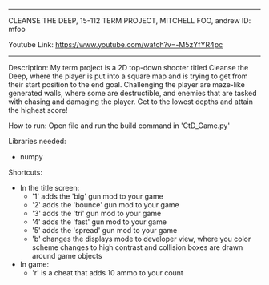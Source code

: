 ***
CLEANSE THE DEEP, 
15-112 TERM PROJECT, 
MITCHELL FOO, 
andrew ID: mfoo

Youtube Link:
https://www.youtube.com/watch?v=-M5zYfYR4pc
***

Description:
My term project is a 2D top-down shooter titled Cleanse the Deep,
where the player is put into a square map and is trying to get from
their start position to the end goal. Challenging the player are
maze-like generated walls, where some are destructible, and
enemies that are tasked with chasing and damaging the player. Get
to the lowest depths and attain the highest score!

How to run:
Open file and run the build command in 'CtD_Game.py'

Libraries needed:
- numpy

Shortcuts:
- In the title screen:
	- '1' adds the 'big' gun mod to your game
	- '2' adds the 'bounce' gun mod to your game
	- '3' adds the 'tri' gun mod to your game
	- '4' adds the 'fast' gun mod to your game
	- '5' adds the 'spread' gun mod to your game
	- 'b' changes the displays mode to developer view, where
	  you color scheme changes to high contrast and collision
	  boxes are drawn around game objects
- In game:
	- 'r' is a cheat that adds 10 ammo to your count
